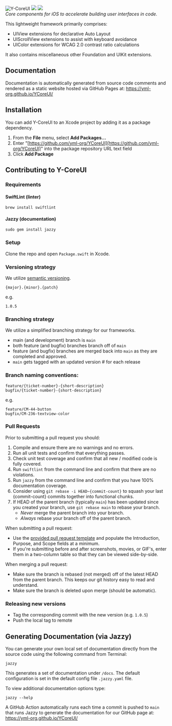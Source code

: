 ![Y-CoreUI](https://mpospese.com/wp-content/uploads/2022/08/YCoreUI-hero-compact.jpeg)
[![](https://img.shields.io/endpoint?url=https%3A%2F%2Fswiftpackageindex.com%2Fapi%2Fpackages%2Fyml-org%2FYCoreUI%2Fbadge%3Ftype%3Dswift-versions)](https://swiftpackageindex.com/yml-org/YCoreUI) [![](https://img.shields.io/endpoint?url=https%3A%2F%2Fswiftpackageindex.com%2Fapi%2Fpackages%2Fyml-org%2FYCoreUI%2Fbadge%3Ftype%3Dplatforms)](https://swiftpackageindex.com/yml-org/YCoreUI)  
_Core components for iOS to accelerate building user interfaces in code._

  This lightweight framework primarily comprises:
  
  * UIView extensions for declarative Auto Layout
  * UIScrollView extensions to assist with keyboard avoidance
  * UIColor extensions for WCAG 2.0 contrast ratio calculations
  
  It also contains miscellaneous other Foundation and UIKit extensions.

Documentation
----------

Documentation is automatically generated from source code comments and rendered as a static website hosted via GitHub Pages at:  https://yml-org.github.io/YCoreUI/

Installation
----------

You can add Y-CoreUI to an Xcode project by adding it as a package dependency.

1. From the **File** menu, select **Add Packages...**
2. Enter "[https://github.com/yml-org/YCoreUI](https://github.com/yml-org/YCoreUI)" into the package repository URL text field
3. Click **Add Package**

Contributing to Y-CoreUI
----------

### Requirements

#### SwiftLint (linter)
```
brew install swiftlint
```

#### Jazzy (documentation)
```
sudo gem install jazzy
```

### Setup

Clone the repo and open `Package.swift` in Xcode.

### Versioning strategy

We utilize [semantic versioning](https://semver.org).

```
{major}.{minor}.{patch}
```

e.g.

```
1.0.5
```

### Branching strategy

We utilize a simplified branching strategy for our frameworks.

* main (and development) branch is `main`
* both feature (and bugfix) branches branch off of `main`
* feature (and bugfix) branches are merged back into `main` as they are completed and approved.
* `main` gets tagged with an updated version # for each release
 
### Branch naming conventions:

```
feature/{ticket-number}-{short-description}
bugfix/{ticket-number}-{short-description}
```
e.g.
```
feature/CM-44-button
bugfix/CM-236-textview-color
```

### Pull Requests

Prior to submitting a pull request you should:

1. Compile and ensure there are no warnings and no errors.
2. Run all unit tests and confirm that everything passes.
3. Check unit test coverage and confirm that all new / modified code is fully covered.
4. Run `swiftlint` from the command line and confirm that there are no violations.
5. Run `jazzy` from the command line and confirm that you have 100% documentation coverage.
6. Consider using `git rebase -i HEAD~{commit-count}` to squash your last {commit-count} commits together into functional chunks.
7. If HEAD of the parent branch (typically `main`) has been updated since you created your branch, use `git rebase main` to rebase your branch.
    * _Never_ merge the parent branch into your branch.
    * _Always_ rebase your branch off of the parent branch.

When submitting a pull request:

* Use the [provided pull request template](PULL_REQUEST_TEMPLATE.md) and populate the Introduction, Purpose, and Scope fields at a minimum.
* If you're submitting before and after screenshots, movies, or GIF's, enter them in a two-column table so that they can be viewed side-by-side.

When merging a pull request:

* Make sure the branch is rebased (not merged) off of the latest HEAD from the parent branch. This keeps our git history easy to read and understand.
* Make sure the branch is deleted upon merge (should be automatic).

### Releasing new versions
* Tag the corresponding commit with the new version (e.g. `1.0.5`)
* Push the local tag to remote

Generating Documentation (via Jazzy)
----------

You can generate your own local set of documentation directly from the source code using the following command from Terminal:
```
jazzy
```
This generates a set of documentation under `/docs`. The default configuration is set in the default config file `.jazzy.yaml` file.

To view additional documentation options type:
```
jazzy --help
```
A GitHub Action automatically runs each time a commit is pushed to `main` that runs Jazzy to generate the documentation for our GitHub page at: https://yml-org.github.io/YCoreUI/
